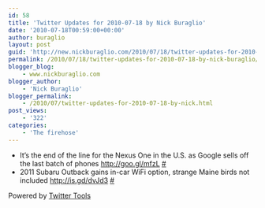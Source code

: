 ```yaml
---
id: 58
title: 'Twitter Updates for 2010-07-18 by Nick Buraglio'
date: '2010-07-18T00:59:00+00:00'
author: buraglio
layout: post
guid: 'http://new.nickburaglio.com/2010/07/18/twitter-updates-for-2010-07-18-by-nick-buraglio/'
permalink: /2010/07/18/twitter-updates-for-2010-07-18-by-nick-buraglio/
blogger_blog:
    - www.nickburaglio.com
blogger_author:
    - 'Nick Buraglio'
blogger_permalink:
    - /2010/07/twitter-updates-for-2010-07-18-by-nick.html
post_views:
    - '322'
categories:
    - 'The firehose'
---
```


- It’s the end of the line for the Nexus One in the U.S. as Google sells off the last batch of phones <http://goo.gl/mfzL> [\#](http://twitter.com/buraglio/statuses/18765829760)
- 2011 Subaru Outback gains in-car WiFi option, strange Maine birds not included <http://is.gd/dvJd3> [\#](http://twitter.com/buraglio/statuses/18766135361)

Powered by [Twitter Tools](http://alexking.org/projects/wordpress)
